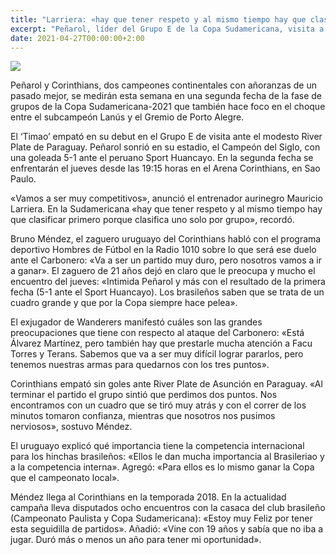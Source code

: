 ```yaml
---
title: "Larriera: «hay que tener respeto y al mismo tiempo hay que clasificar»"
excerpt: "Peñarol, líder del Grupo E de la Copa Sudamericana, visita a Corinthians el jueves en un partido decisivo."
date: 2021-04-27T00:00:00+2:00
---
```



<img src="https://www.republica.com.uy/wp-content/uploads/2021/04/Larriera2.jpg">


Peñarol y Corinthians, dos campeones continentales con añoranzas de un pasado mejor, se medirán esta semana en una segunda fecha de la fase de grupos de la Copa Sudamericana-2021 que también hace foco en el choque entre el subcampeón Lanús y el Gremio de Porto Alegre.


El ‘Timao’ empató en su debut en el Grupo E de visita ante el modesto River Plate de Paraguay. Peñarol sonrió en su estadio, el Campeón del Siglo, con una goleada 5-1 ante el peruano Sport Huancayo. En la segunda fecha se enfrentarán el jueves desde las 19:15 horas en el Arena Corinthians, en Sao Paulo.


«Vamos a ser muy competitivos», anunció el entrenador aurinegro Mauricio Larriera. En la Sudamericana «hay que tener respeto y al mismo tiempo hay que clasificar primero porque clasifica uno solo por grupo», recordó.


Bruno Méndez, el zaguero uruguayo del Corinthians habló con el programa deportivo Hombres de Fútbol en la Radio 1010 sobre lo que será ese duelo ante el Carbonero: «Va a ser un partido muy duro, pero nosotros vamos a ir a ganar». El zaguero de 21 años dejó en claro que le preocupa y mucho el encuentro del jueves: «Intimida Peñarol y más con el resultado de la primera fecha (5-1 ante el Sport Huancayo). Los brasileños saben que se trata de un cuadro grande y que por la Copa siempre hace pelea».


El exjugador de Wanderers manifestó cuáles son las grandes preocupaciones que tiene con respecto al ataque del Carbonero: «Está Álvarez Martínez, pero también hay que prestarle mucha atención a Facu Torres y Terans. Sabemos que va a ser muy difícil lograr pararlos, pero tenemos nuestras armas para quedarnos con los tres puntos».


Corinthians empató sin goles ante River Plate de Asunción en Paraguay. «Al terminar el partido el grupo sintió que perdimos dos puntos. Nos encontramos con un cuadro que se tiró muy atrás y con el correr de los minutos tomaron confianza, mientras que nosotros nos pusimos nerviosos», sostuvo Méndez.


El uruguayo explicó qué importancia tiene la competencia internacional para los hinchas brasileños: «Ellos le dan mucha importancia al Brasileriao y a la competencia interna». Agregó: «Para ellos es lo mismo ganar la Copa que el campeonato local».


Méndez llega al Corinthians en la temporada 2018. En la actualidad campaña lleva disputados ocho encuentros con la casaca del club brasileño (Campeonato Paulista y Copa Sudamericana): «Estoy muy Feliz por tener esta seguidilla de partidos». Añadió: «Vine con 19 años y sabía que no iba a jugar. Duró más o menos un año para tener mi oportunidad».


